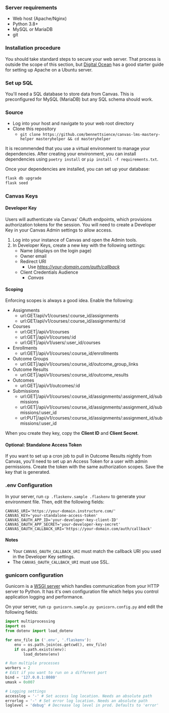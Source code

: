 ### Server requirements

-   Web host (Apache/Nginx)
-   Python 3.8+
-   MySQL or MariaDB
-   git

### Installation procedure

You should take standard steps to secure your web server. That process is
outside the scope of this section, but
[Digital Ocean](https://www.digitalocean.com/community/tutorials/how-to-install-the-apache-web-server-on-ubuntu-18-04)
has a good starter guide for setting up Apache on a Ubuntu server.

### Set up SQL

You'll need a SQL database to store data from Canvas. This is preconfigured for
MySQL (MariaDB) but any SQL schema should work.

### Source

-   Log into your host and navigate to your web root directory
-   Clone this repository
    -   `git clone https://github.com/bennettsience/canvas-lms-mastery-helper masteryhelper && cd masteryhelper`

It is recommended that you use a virtual environment to manage your
dependencies. After creating your environment, you can install dependencies
using `poetry install` or `pip install -f requirements.txt`.

Once your dependencies are installed, you can set up your database:

```bash
flask db upgrade
flask seed
```

### Canvas Keys

#### Developer Key

Users will authenticate via Canvas' OAuth endpoints, which provisions
authorization tokens for the session. You will need to create a Developer Key in
your Canvas Admin settings to allow access.

1. Log into your instance of Canvas and open the Admin tools.
2. In Developer Keys, create a new key with the following settings:
    - Name (displays on the login page)
    - Owner email
    - Redirect URI
        - Use _https://your-domain.com/auth/callback_
    - Client Credentials Audience
        - _Canvas_

#### Scoping

Enforcing scopes is always a good idea. Enable the following:

-   Assignments
    -   url:GET/api/v1/courses/:course_id/assignments
    -   url:GET/api/v1/courses/:course_id/assignments/:id
-   Courses
    -   url:GET|/api/v1/courses
    -   url:GET|/api/v1/courses/:id
    -   url:GET|/api/v1/users/:user_id/courses
-   Enrollments
    -   url:GET|/api/v1/courses/:course_id/enrollments
-   Outcome Groups
    -   url:GET|/api/v1/courses/:course_id/outcome_group_links
-   Outcome Results
    -   url:GET|/api/v1/courses/:course_id/outcome_results
-   Outcomes
    -   url:GET|/api/v1/outcomes/:id
-   Submissions
    -   url:GET|/api/v1/courses/:course_id/assignments/:assignment_id/submissions
    -   url:GET|/api/v1/courses/:course_id/assignments/:assignment_id/submissions/:user_id
    -   url:PUT|/api/v1/courses/:course_id/assignments/:assignment_id/submissions/:user_id

When you create they key, copy the **Client ID** and **Client Secret**.

#### Optional: Standalone Access Token

If you want to set up a cron job to pull in Outcome Results nightly from Canvas,
you'll need to set up an Access Token for a user with admin permissions. Create
the token with the same authorization scopes. Save the key that is generated.

### .env Configuration

In your server, run `cp .flaskenv.sample .flaskenv` to generate your environment
file. Then, edit the following fields:

```text
CANVAS_URI='https://your-domain.instructure.com/'
CANVAS_KEY='your-standalone-access-token'
CANVAS_OAUTH_APP_ID='your-developer-key-client-ID'
CANVAS_OAUTH_APP_SECRET='your-developer-key-secret'
CANVAS_OAUTH_CALLBACK_URI='https://your-domain.com/auth/callback'
```

#### Notes

-   Your `CANVAS_OAUTH_CALLBACK_URI` must match the callback URI you used in the
    Developer Key settings.
-   The `CANVAS_OAUTH_CALLBACK_URI` must use SSL.

### gunicorn configuration

Gunicorn is a [WSGI server](https://wsgi.readthedocs.io/en/latest/what.html)
which handles communication from your HTTP server to Python. It has it's own
configuration file which helps you control application logging and performance.

On your server, run `cp gunicorn.sample.py gunicorn.config.py` and edit the
following fields:

```python
import multiprocessing
import os
from dotenv import load_dotenv

for env_file in ('.env', '.flaskenv'):
    env = os.path.join(os.getcwd(), env_file)
    if os.path.exists(env):
        load_dotenv(env)

# Run multiple processes
workers = 2
# Edit if you want to run on a different port
bind = '127.0.0.1:8080'
umask = 0o007

# Logging settings
accesslog = '-' # Set access log location. Needs an absolute path
errorlog = '-' # Set error log location. Needs an absolute path
loglevel = 'debug' # Decrease log level in prod. Defaults to 'error'
```
